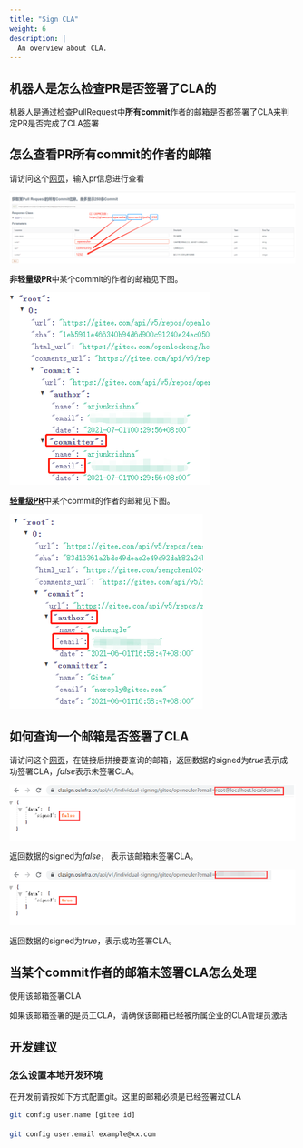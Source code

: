 ```yaml
---
title: "Sign CLA"
weight: 6
description: |
  An overview about CLA.
---
```


## 机器人是怎么检查PR是否签署了CLA的

机器人是通过检查PullRequest中**所有commit**作者的邮箱是否都签署了CLA来判定PR是否完成了CLA签署

## 怎么查看PR所有commit的作者的邮箱

请访问这个[网页](https://gitee.com/api/v5/swagger#/getV5ReposOwnerRepoPullsNumberCommits)，输入pr信息进行查看

![api_example](api_example.png)

**非轻量级PR**中某个commit的作者的邮箱见下图。

![commit-author-email](commit_author_email.png)

[**轻量级PR**](https://gitee.com/help/articles/4291)中某个commit的作者的邮箱见下图。

![light-pr-commit-author-email](light_pr_commit_author_email.png)

## 如何查询一个邮箱是否签署了CLA

请访问这个[网页](https://clasign.osinfra.cn/api/v1/individual-signing/gitee/openeuler?email=)，在链接后拼接要查询的邮箱，返回数据的signed为*true*表示成功签署CLA，*false*表示未签署CLA。

![cla_fail](cla_fail.png)

返回数据的signed为*false*， 表示该邮箱未签署CLA。

![cla_success](cla_success.png)

返回数据的signed为*true*，表示成功签署CLA。

## 当某个commit作者的邮箱未签署CLA怎么处理

   使用该邮箱签署CLA

   如果该邮箱签署的是员工CLA，请确保该邮箱已经被所属企业的CLA管理员激活

## 开发建议

### 怎么设置本地开发环境

在开发前请按如下方式配置git。这里的邮箱必须是已经签署过CLA

```sh
git config user.name [gitee id]

git config user.email example@xx.com
```
